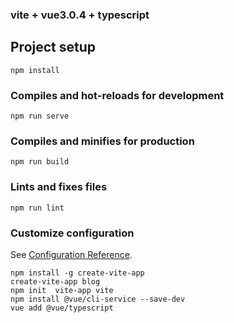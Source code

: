 
### vite + vue3.0.4 + typescript

## Project setup
```
npm install
```

### Compiles and hot-reloads for development
```
npm run serve
```

### Compiles and minifies for production
```
npm run build
```

### Lints and fixes files
```
npm run lint
```

### Customize configuration
See [Configuration Reference](https://cli.vuejs.org/config/).

```shell
npm install -g create-vite-app
create-vite-app blog
npm init  vite-app vite
npm install @vue/cli-service --save-dev
vue add @vue/typescript
```